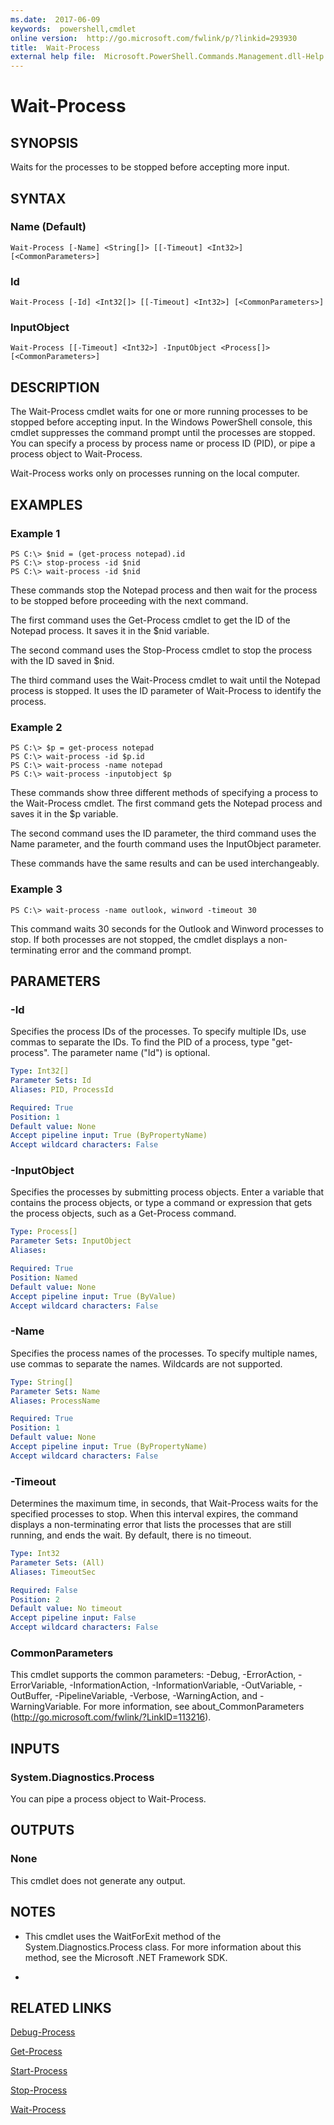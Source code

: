 ```yaml
---
ms.date:  2017-06-09
keywords:  powershell,cmdlet
online version:  http://go.microsoft.com/fwlink/p/?linkid=293930
title:  Wait-Process
external help file:  Microsoft.PowerShell.Commands.Management.dll-Help.xml
---
```


# Wait-Process

## SYNOPSIS
Waits for the processes to be stopped before accepting more input.

## SYNTAX

### Name (Default)
```
Wait-Process [-Name] <String[]> [[-Timeout] <Int32>] [<CommonParameters>]
```

### Id
```
Wait-Process [-Id] <Int32[]> [[-Timeout] <Int32>] [<CommonParameters>]
```

### InputObject
```
Wait-Process [[-Timeout] <Int32>] -InputObject <Process[]> [<CommonParameters>]
```

## DESCRIPTION
The Wait-Process cmdlet waits for one or more running processes to be stopped before accepting input. 
In the Windows PowerShell console, this cmdlet suppresses the command prompt until the processes are stopped.
You can specify a process by process name or process ID (PID), or pipe a process object to Wait-Process.

Wait-Process works only on processes running on the local computer.

## EXAMPLES

### Example 1
```
PS C:\> $nid = (get-process notepad).id
PS C:\> stop-process -id $nid
PS C:\> wait-process -id $nid
```

These commands stop the Notepad process and then wait for the process to be stopped before proceeding with the next command.

The first command uses the Get-Process cmdlet to get the ID of the Notepad process.
It saves it in the $nid variable.

The second command uses the Stop-Process cmdlet to stop the process with the ID saved in $nid.

The third command uses the Wait-Process cmdlet to wait until the Notepad process is stopped.
It uses the ID parameter of Wait-Process to identify the process.

### Example 2
```
PS C:\> $p = get-process notepad
PS C:\> wait-process -id $p.id
PS C:\> wait-process -name notepad
PS C:\> wait-process -inputobject $p
```

These commands show three different methods of specifying a process to the Wait-Process cmdlet.
The first command gets the Notepad process and saves it in the $p variable.

The second command uses the ID parameter, the third command uses the Name parameter, and the fourth command uses the InputObject parameter.

These commands have the same results and can be used interchangeably.

### Example 3
```
PS C:\> wait-process -name outlook, winword -timeout 30
```

This command waits 30 seconds for the Outlook and Winword processes to stop.
If both processes are not stopped, the cmdlet displays a non-terminating error and the command prompt.

## PARAMETERS

### -Id
Specifies the process IDs of the processes.
To specify multiple IDs, use commas to separate the IDs.
To find the PID of a process, type "get-process".
The parameter name ("Id") is optional.

```yaml
Type: Int32[]
Parameter Sets: Id
Aliases: PID, ProcessId

Required: True
Position: 1
Default value: None
Accept pipeline input: True (ByPropertyName)
Accept wildcard characters: False
```

### -InputObject
Specifies the processes by submitting process objects.
Enter a variable that contains the process objects, or type a command or expression that gets the process objects, such as a Get-Process command.

```yaml
Type: Process[]
Parameter Sets: InputObject
Aliases: 

Required: True
Position: Named
Default value: None
Accept pipeline input: True (ByValue)
Accept wildcard characters: False
```

### -Name
Specifies the process names of the processes.
To specify multiple names, use commas to separate the names.
Wildcards are not supported.

```yaml
Type: String[]
Parameter Sets: Name
Aliases: ProcessName

Required: True
Position: 1
Default value: None
Accept pipeline input: True (ByPropertyName)
Accept wildcard characters: False
```

### -Timeout
Determines the maximum time, in seconds, that Wait-Process waits for the specified processes to stop.
When this interval expires, the command displays a non-terminating error that lists the processes that are still running, and ends the wait.
By default, there is no timeout.

```yaml
Type: Int32
Parameter Sets: (All)
Aliases: TimeoutSec

Required: False
Position: 2
Default value: No timeout
Accept pipeline input: False
Accept wildcard characters: False
```

### CommonParameters
This cmdlet supports the common parameters: -Debug, -ErrorAction, -ErrorVariable, -InformationAction, -InformationVariable, -OutVariable, -OutBuffer, -PipelineVariable, -Verbose, -WarningAction, and -WarningVariable. For more information, see about_CommonParameters (http://go.microsoft.com/fwlink/?LinkID=113216).

## INPUTS

### System.Diagnostics.Process
You can pipe a process object to Wait-Process.

## OUTPUTS

### None
This cmdlet does not generate any output.

## NOTES
* This cmdlet uses the WaitForExit method of the System.Diagnostics.Process class. For more information about this method, see the Microsoft .NET Framework SDK.

*

## RELATED LINKS

[Debug-Process](Debug-Process.md)

[Get-Process](Get-Process.md)

[Start-Process](Start-Process.md)

[Stop-Process](Stop-Process.md)

[Wait-Process](Wait-Process.md)


